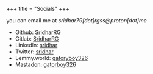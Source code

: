 +++
title = "Socials"
+++

you can email me at *_sridhar79[dot]rgss@proton[dot]me_*

- Github: [SridharRG](https://github.com/SridharRG/)
- Gitlab: [SridharRG](https://gitlab.com/SridharRG)
- LinkedIn: [sridhar](https://www.linkedin.com/in/sridhar-r-a46735270/)
- Twitter: [sridhar](https://x.com/sri08751646)
- Lemmy.world: [gatoryboy326](https://lemmy.world/u/gatorboy326)
- Mastadon: [gatorboy326](https://mastodon.social/@gatorboy326)
